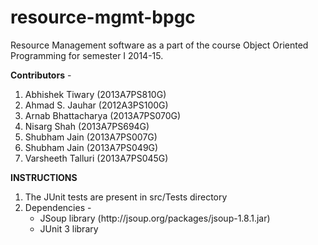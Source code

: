 resource-mgmt-bpgc
==================

Resource Management software as a part of the course Object Oriented Programming for semester I 2014-15.

<b>Contributors</b> -

1. Abhishek Tiwary    (2013A7PS810G)
2. Ahmad S. Jauhar    (2012A3PS100G)
3. Arnab Bhattacharya (2013A7PS070G)
4. Nisarg Shah        (2013A7PS694G)
5. Shubham Jain       (2013A7PS007G)
6. Shubham Jain       (2013A7PS049G)
7. Varsheeth Talluri  (2013A7PS045G)

<b> INSTRUCTIONS</B>

<ol>
  <li>The JUnit tests are present in src/Tests directory</li>
  <li>Dependencies -
    <ul>
      <li>JSoup library (http://jsoup.org/packages/jsoup-1.8.1.jar)</li>
      <li>JUnit 3 library</li>
    </ul>
  </li>
</ol>

